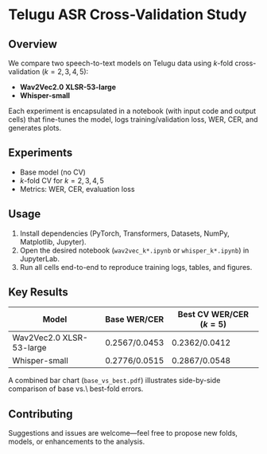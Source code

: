# Telugu ASR Cross-Validation Study

## Overview  
We compare two speech-to-text models on Telugu data using $k$-fold cross-validation ($k=2,3,4,5$):  
- **Wav2Vec2.0 XLSR-53-large**  
- **Whisper-small**  

Each experiment is encapsulated in a notebook (with input code and output cells) that fine-tunes the model, logs training/validation loss, WER, CER, and generates plots.

## Experiments  
- Base model (no CV)  
- $k$-fold CV for $k=2,3,4,5$  
- Metrics: WER, CER, evaluation loss  

## Usage  
1. Install dependencies (PyTorch, Transformers, Datasets, NumPy, Matplotlib, Jupyter).  
2. Open the desired notebook (`wav2vec_k*.ipynb` or `whisper_k*.ipynb`) in JupyterLab.  
3. Run all cells end-to-end to reproduce training logs, tables, and figures.

## Key Results  
| Model                      | Base WER/CER | Best CV WER/CER ($k=5$) |
|----------------------------|--------------|-------------------------|
| Wav2Vec2.0 XLSR-53-large   | 0.2567/0.0453| 0.2362/0.0412           |
| Whisper-small              | 0.2776/0.0515| 0.2867/0.0548           |

A combined bar chart (`base_vs_best.pdf`) illustrates side-by-side comparison of base vs.\ best-fold errors.

## Contributing  
Suggestions and issues are welcome—feel free to propose new folds, models, or enhancements to the analysis.
  
